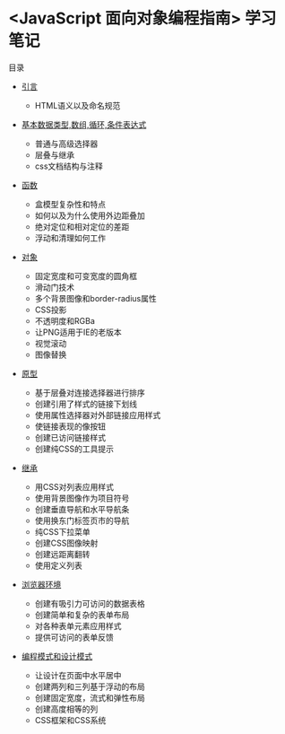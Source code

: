 # <JavaScript 面向对象编程指南> 学习笔记


目录

* [引言](https://github.com/caixiaojia/css-adv-sum/blob/master/chapter1/index.md)

    * HTML语义以及命名规范 
    
* [基本数据类型,数组,循环,条件表达式](https://github.com/caixiaojia/css-adv-sum/blob/master/chapter2/index.md)

    * 普通与高级选择器
    * 层叠与继承
    * css文档结构与注释
    
* [函数](https://github.com/caixiaojia/css-adv-sum/blob/master/chapter3/index.md)

    * 盒模型复杂性和特点
    * 如何以及为什么使用外边距叠加
    * 绝对定位和相对定位的差距
    * 浮动和清理如何工作    
    
* [对象](https://github.com/caixiaojia/css-adv-sum/blob/master/chapter4/index.md)

    * 固定宽度和可变宽度的圆角框
    * 滑动门技术
    * 多个背景图像和border-radius属性
    * CSS投影
    * 不透明度和RGBa
    * 让PNG适用于IE的老版本
    * 视觉滚动
    * 图像替换

* [原型](https://github.com/caixiaojia/css-adv-sum/blob/master/chapter5/index.md)
    
    * 基于层叠对连接选择器进行排序
    * 创建引用了样式的链接下划线
    * 使用属性选择器对外部链接应用样式
    * 使链接表现的像按钮
    * 创建已访问链接样式
    * 创建纯CSS的工具提示
    
* [继承](https://github.com/caixiaojia/css-adv-sum/blob/master/chapter6/index.md)
    
    * 用CSS对列表应用样式
    * 使用背景图像作为项目符号
    * 创建垂直导航和水平导航条
    * 使用换东门标签页市的导航
    * 纯CSS下拉菜单
    * 创建CSS图像映射
    * 创建远距离翻转
    * 使用定义列表
    
* [浏览器环境](https://github.com/caixiaojia/css-adv-sum/blob/master/chapter7/index.md)

    * 创建有吸引力可访问的数据表格
    * 创建简单和复杂的表单布局
    * 对各种表单元素应用样式
    * 提供可访问的表单反馈
    
* [编程模式和设计模式](https://github.com/caixiaojia/css-adv-sum/blob/master/chapter8/index.md)

    * 让设计在页面中水平居中
    * 创建两列和三列基于浮动的布局
    * 创建固定宽度，流式和弹性布局
    * 创建高度相等的列
    * CSS框架和CSS系统

 
    
